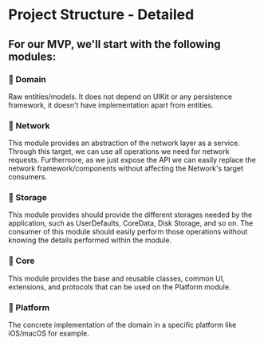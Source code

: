 
# Project Structure - Detailed

## For our MVP, we'll start with the following modules: 

### 🎯 Domain
Raw entities/models. It does not depend on UIKit or any persistence framework, it doesn't have implementation apart from entities.

### 📡 Network
This module provides an abstraction of the network layer as a service. Through this target, we can use all operations we need for network requests. Furthermore, as we just expose the API we can easily replace the network framework/components without affecting the Network's target consumers.

### 💾 Storage
This module provides should provide the different storages needed by the application, such as UserDefaults, CoreData, Disk Storage, and so on. The consumer of this module should easily perform those operations without knowing the details performed within the module. 

### 🧿 Core
This module provides the base and reusable classes, common UI, extensions, and protocols that can be used on the Platform module.

### 📱 Platform

The concrete implementation of the domain in a specific platform like iOS/macOS for example. 
